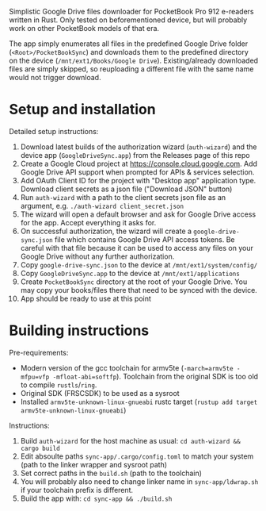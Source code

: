 Simplistic Google Drive files downloader for PocketBook Pro 912 e-readers written in Rust. Only tested on beforementioned device, but will probably work on other PocketBook models of that era.

The app simply enumerates all files in the predefined Google Drive folder (`<Root>/PocketBookSync`) and downloads them to the predefined directory on the device (`/mnt/ext1/Books/Google Drive`). Existing/already downloaded files are simply skipped, so reuploading a different file with the same name would not trigger download.

# Setup and installation

Detailed setup instructions:

1. Download latest builds of the authorization wizard (`auth-wizard`) and the device app (`GoogleDriveSync.app`) from the Releases page of this repo
2. Create a Google Cloud project at https://console.cloud.google.com. Add Google Drive API support when prompted for APIs & services selection.
3. Add OAuth Client ID for the project with "Desktop app" application type. Download client secrets as a json file ("Download JSON" button)
4. Run `auth-wizard` with a path to the client secrets json file as an argument, e.g. `./auth-wizard client_secret.json`
5. The wizard will open a default browser and ask for Google Drive access for the app. Accept everything it asks for.
6. On successful authorization, the wizard will create a `google-drive-sync.json` file which contains Google Drive API access tokens. Be careful with that file because it can be used to access any files on your Google Drive without any further authorization.
7. Copy `google-drive-sync.json` to the device at `/mnt/ext1/system/config/`
8. Copy `GoogleDriveSync.app` to the device at `/mnt/ext1/applications`
9. Create `PocketBookSync` directory at the root of your Google Drive. You may copy your books/files there that need to be synced with the device.
10. App should be ready to use at this point

# Building instructions

Pre-requirements:

* Modern version of the gcc toolchain for armv5te (`-march=armv5te -mfpu=vfp -mfloat-abi=softfp`). Toolchain from the original SDK is too old to compile `rustls`/`ring`.
* Original SDK (FRSCSDK) to be used as a sysroot
* Installed `armv5te-unknown-linux-gnueabi` rustc target (`rustup add target armv5te-unknown-linux-gnueabi`)

Instructions:
1. Build `auth-wizard` for the host machine as usual: `cd auth-wizard && cargo build`
2. Edit absoulte paths `sync-app/.cargo/config.toml` to match your system (path to the linker wrapper and sysroot path)
3. Set correct paths in the `build.sh` (path to the toolchain)
4. You will probably also need to change linker name in `sync-app/ldwrap.sh` if your toolchain prefix is different.
5. Build the app with: `cd sync-app && ./build.sh`

